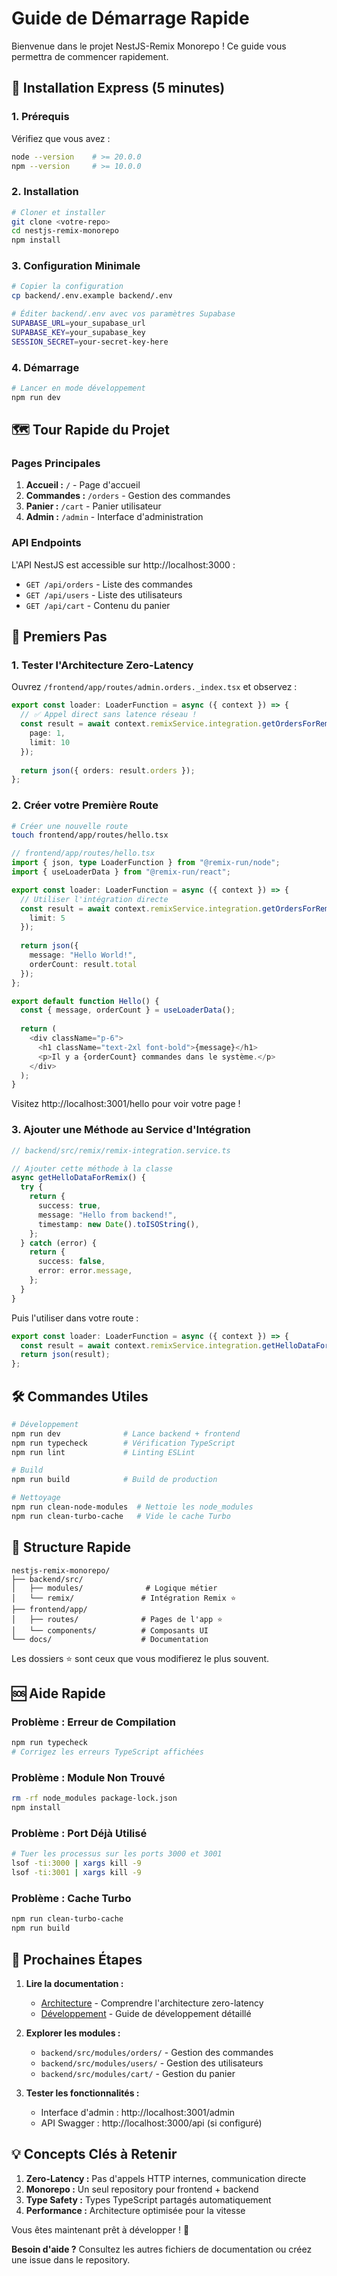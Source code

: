 # Guide de Démarrage Rapide

Bienvenue dans le projet NestJS-Remix Monorepo ! Ce guide vous permettra de commencer rapidement.

## 🚀 Installation Express (5 minutes)

### 1. Prérequis

Vérifiez que vous avez :

```bash
node --version    # >= 20.0.0
npm --version     # >= 10.0.0
```

### 2. Installation

```bash
# Cloner et installer
git clone <votre-repo>
cd nestjs-remix-monorepo
npm install
```

### 3. Configuration Minimale

```bash
# Copier la configuration
cp backend/.env.example backend/.env

# Éditer backend/.env avec vos paramètres Supabase
SUPABASE_URL=your_supabase_url
SUPABASE_KEY=your_supabase_key
SESSION_SECRET=your-secret-key-here
```

### 4. Démarrage

```bash
# Lancer en mode développement
npm run dev
```


## 🗺️ Tour Rapide du Projet

### Pages Principales

1. **Accueil :** `/` - Page d'accueil
2. **Commandes :** `/orders` - Gestion des commandes
3. **Panier :** `/cart` - Panier utilisateur
4. **Admin :** `/admin` - Interface d'administration

### API Endpoints

L'API NestJS est accessible sur http://localhost:3000 :

- `GET /api/orders` - Liste des commandes
- `GET /api/users` - Liste des utilisateurs
- `GET /api/cart` - Contenu du panier

## 🎯 Premiers Pas

### 1. Tester l'Architecture Zero-Latency

Ouvrez `/frontend/app/routes/admin.orders._index.tsx` et observez :

```typescript
export const loader: LoaderFunction = async ({ context }) => {
  // ✅ Appel direct sans latence réseau !
  const result = await context.remixService.integration.getOrdersForRemix({
    page: 1,
    limit: 10
  });
  
  return json({ orders: result.orders });
};
```

### 2. Créer votre Première Route

```bash
# Créer une nouvelle route
touch frontend/app/routes/hello.tsx
```

```typescript
// frontend/app/routes/hello.tsx
import { json, type LoaderFunction } from "@remix-run/node";
import { useLoaderData } from "@remix-run/react";

export const loader: LoaderFunction = async ({ context }) => {
  // Utiliser l'intégration directe
  const result = await context.remixService.integration.getOrdersForRemix({
    limit: 5
  });
  
  return json({ 
    message: "Hello World!",
    orderCount: result.total 
  });
};

export default function Hello() {
  const { message, orderCount } = useLoaderData();
  
  return (
    <div className="p-6">
      <h1 className="text-2xl font-bold">{message}</h1>
      <p>Il y a {orderCount} commandes dans le système.</p>
    </div>
  );
}
```

Visitez http://localhost:3001/hello pour voir votre page !

### 3. Ajouter une Méthode au Service d'Intégration

```typescript
// backend/src/remix/remix-integration.service.ts

// Ajouter cette méthode à la classe
async getHelloDataForRemix() {
  try {
    return {
      success: true,
      message: "Hello from backend!",
      timestamp: new Date().toISOString(),
    };
  } catch (error) {
    return {
      success: false,
      error: error.message,
    };
  }
}
```

Puis l'utiliser dans votre route :

```typescript
export const loader: LoaderFunction = async ({ context }) => {
  const result = await context.remixService.integration.getHelloDataForRemix();
  return json(result);
};
```

## 🛠️ Commandes Utiles

```bash
# Développement
npm run dev              # Lance backend + frontend
npm run typecheck        # Vérification TypeScript
npm run lint             # Linting ESLint

# Build
npm run build            # Build de production

# Nettoyage
npm run clean-node-modules  # Nettoie les node_modules
npm run clean-turbo-cache   # Vide le cache Turbo
```

## 📁 Structure Rapide

```
nestjs-remix-monorepo/
├── backend/src/
│   ├── modules/              # Logique métier
│   └── remix/               # Intégration Remix ⭐
├── frontend/app/
│   ├── routes/              # Pages de l'app ⭐
│   └── components/          # Composants UI
└── docs/                    # Documentation
```

Les dossiers ⭐ sont ceux que vous modifierez le plus souvent.

## 🆘 Aide Rapide

### Problème : Erreur de Compilation

```bash
npm run typecheck
# Corrigez les erreurs TypeScript affichées
```

### Problème : Module Non Trouvé

```bash
rm -rf node_modules package-lock.json
npm install
```

### Problème : Port Déjà Utilisé

```bash
# Tuer les processus sur les ports 3000 et 3001
lsof -ti:3000 | xargs kill -9
lsof -ti:3001 | xargs kill -9
```

### Problème : Cache Turbo

```bash
npm run clean-turbo-cache
npm run build
```

## 📖 Prochaines Étapes

1. **Lire la documentation :**
   - [Architecture](docs/architecture.md) - Comprendre l'architecture zero-latency
   - [Développement](docs/development.md) - Guide de développement détaillé

2. **Explorer les modules :**
   - `backend/src/modules/orders/` - Gestion des commandes
   - `backend/src/modules/users/` - Gestion des utilisateurs
   - `backend/src/modules/cart/` - Gestion du panier

3. **Tester les fonctionnalités :**
   - Interface d'admin : http://localhost:3001/admin
   - API Swagger : http://localhost:3000/api (si configuré)

## 💡 Concepts Clés à Retenir

1. **Zero-Latency :** Pas d'appels HTTP internes, communication directe
2. **Monorepo :** Un seul repository pour frontend + backend
3. **Type Safety :** Types TypeScript partagés automatiquement
4. **Performance :** Architecture optimisée pour la vitesse

Vous êtes maintenant prêt à développer ! 🚀

**Besoin d'aide ?** Consultez les autres fichiers de documentation ou créez une issue dans le repository.
